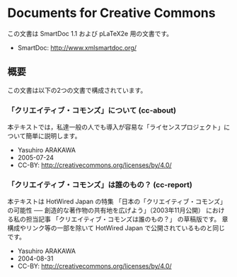 # Documents for Creative Commons

この文書は SmartDoc 1.1 および pLaTeX2e 用の文書です。

- SmartDoc: http://www.xmlsmartdoc.org/

## 概要

この文書は以下の2つの文書で構成されています。

### 「クリエイティブ・コモンズ」について (cc-about)

本テキストでは，私達一般の人でも導入が容易な「ライセンスプロジェクト」について簡単に説明します。

- Yasuhiro ARAKAWA
- 2005-07-24
- CC-BY: http://creativecommons.org/licenses/by/4.0/

### 「クリエイティブ・コモンズ」は誰のもの？ (cc-report)

本テキストは HotWired Japan の特集
「日本の「クリエイティブ・コモンズ」の可能性 ── 創造的な著作物の共有地を広げよう」（2003年11月公開）
における私の担当記事
「クリエイティブ・コモンズは誰のもの？」
の草稿版です。
章構成やリンク等の一部を除いて HotWired Japan で公開されているものと同じです。

- Yasuhiro ARAKAWA
- 2004-08-31
- CC-BY: http://creativecommons.org/licenses/by/4.0/
